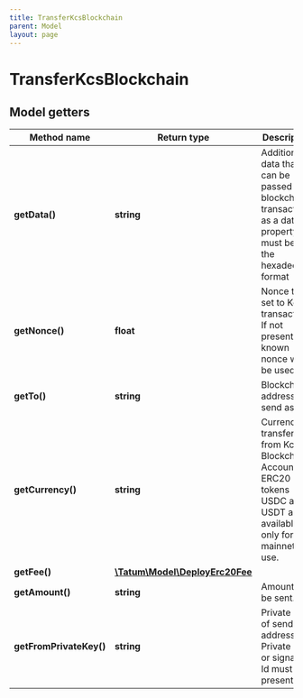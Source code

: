 ```yaml
---
title: TransferKcsBlockchain
parent: Model
layout: page
---
```


# TransferKcsBlockchain

## Model getters

Method name | Return type | Description | Notes
------------ | ------------- | ------------- | -------------
**getData()** | **string** | Additional data that can be passed to a blockchain transaction as a data property; must be in the hexadecimal format | ex.: `4d79206e6f746520746f2074686520726563697069656e74` [optional]
**getNonce()** | **float** | Nonce to be set to Kcs transaction. If not present, last known nonce will be used. | ex.: `null` [optional]
**getTo()** | **string** | Blockchain address to send assets | ex.: `0x687422eEA2cB73B5d3e242bA5456b782919AFc85`
**getCurrency()** | **string** | Currency to transfer from Kcs Blockchain Account. ERC20 tokens USDC and USDT are available only for mainnet use. | ex.: `KCS`
**getFee()** | [**\Tatum\Model\DeployErc20Fee**](../DeployErc20Fee) |  | ex.: `null` [optional]
**getAmount()** | **string** | Amount to be sent. | ex.: `100000`
**getFromPrivateKey()** | **string** | Private key of sender address. Private key, or signature Id must be present. | ex.: `0x05e150c73f1920ec14caa1e0b6aa09940899678051a78542840c2668ce5080c2`

